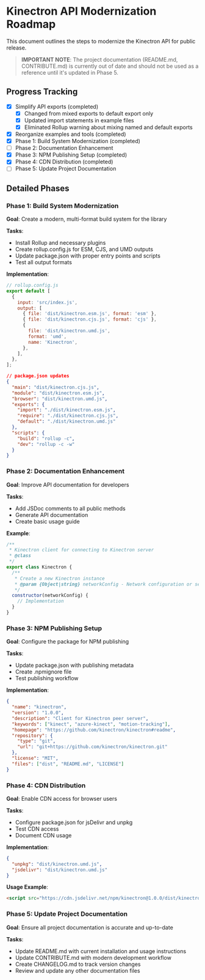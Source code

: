 # Kinectron API Modernization Roadmap

This document outlines the steps to modernize the Kinectron API for public release.

> **IMPORTANT NOTE**: The project documentation (README.md, CONTRIBUTE.md) is currently out of date and should not be used as a reference until it's updated in Phase 5.

## Progress Tracking

- [x] Simplify API exports (completed)
  - [x] Changed from mixed exports to default export only
  - [x] Updated import statements in example files
  - [x] Eliminated Rollup warning about mixing named and default exports
- [x] Reorganize examples and tools (completed)
- [x] Phase 1: Build System Modernization (completed)
- [ ] Phase 2: Documentation Enhancement
- [x] Phase 3: NPM Publishing Setup (completed)
- [x] Phase 4: CDN Distribution (completed)
- [ ] Phase 5: Update Project Documentation

## Detailed Phases

### Phase 1: Build System Modernization

**Goal**: Create a modern, multi-format build system for the library

**Tasks**:

- Install Rollup and necessary plugins
- Create rollup.config.js for ESM, CJS, and UMD outputs
- Update package.json with proper entry points and scripts
- Test all output formats

**Implementation**:

```javascript
// rollup.config.js
export default [
  {
    input: 'src/index.js',
    output: [
      { file: 'dist/kinectron.esm.js', format: 'esm' },
      { file: 'dist/kinectron.cjs.js', format: 'cjs' },
      {
        file: 'dist/kinectron.umd.js',
        format: 'umd',
        name: 'Kinectron',
      },
    ],
  },
];
```

```json
// package.json updates
{
  "main": "dist/kinectron.cjs.js",
  "module": "dist/kinectron.esm.js",
  "browser": "dist/kinectron.umd.js",
  "exports": {
    "import": "./dist/kinectron.esm.js",
    "require": "./dist/kinectron.cjs.js",
    "default": "./dist/kinectron.umd.js"
  },
  "scripts": {
    "build": "rollup -c",
    "dev": "rollup -c -w"
  }
}
```

### Phase 2: Documentation Enhancement

**Goal**: Improve API documentation for developers

**Tasks**:

- Add JSDoc comments to all public methods
- Generate API documentation
- Create basic usage guide

**Example**:

```javascript
/**
 * Kinectron client for connecting to Kinectron server
 * @class
 */
export class Kinectron {
  /**
   * Create a new Kinectron instance
   * @param {Object|string} networkConfig - Network configuration or server IP
   */
  constructor(networkConfig) {
    // Implementation
  }
}
```

### Phase 3: NPM Publishing Setup

**Goal**: Configure the package for NPM publishing

**Tasks**:

- Update package.json with publishing metadata
- Create .npmignore file
- Test publishing workflow

**Implementation**:

```json
{
  "name": "kinectron",
  "version": "1.0.0",
  "description": "Client for Kinectron peer server",
  "keywords": ["kinect", "azure-kinect", "motion-tracking"],
  "homepage": "https://github.com/kinectron/kinectron#readme",
  "repository": {
    "type": "git",
    "url": "git+https://github.com/kinectron/kinectron.git"
  },
  "license": "MIT",
  "files": ["dist", "README.md", "LICENSE"]
}
```

### Phase 4: CDN Distribution

**Goal**: Enable CDN access for browser users

**Tasks**:

- Configure package.json for jsDelivr and unpkg
- Test CDN access
- Document CDN usage

**Implementation**:

```json
{
  "unpkg": "dist/kinectron.umd.js",
  "jsdelivr": "dist/kinectron.umd.js"
}
```

**Usage Example**:

```html
<script src="https://cdn.jsdelivr.net/npm/kinectron@1.0.0/dist/kinectron.umd.js"></script>
```

### Phase 5: Update Project Documentation

**Goal**: Ensure all project documentation is accurate and up-to-date

**Tasks**:

- Update README.md with current installation and usage instructions
- Update CONTRIBUTE.md with modern development workflow
- Create CHANGELOG.md to track version changes
- Review and update any other documentation files
